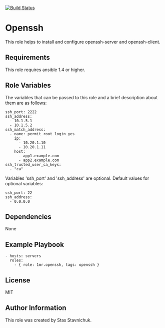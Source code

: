 [![Build Status](https://travis-ci.com/1mr/ansible-role-openssh.svg?branch=master)](https://travis-ci.com/1mr/ansible-role-openssh)

Openssh
=======

This role helps to install and configure openssh-server and openssh-client.

Requirements
------------

This role requires ansible 1.4 or higher.

Role Variables
--------------

The variables that can be passed to this role and a brief description about them are as follows:

    ssh_port: 2222
    ssh_address:
      - 10.1.5.1
      - 10.1.5.2
    ssh_match_address:
      - name: permit_root_login_yes
        ip:
          - 10.20.1.10
          - 10.20.1.11
        host:
          - app1.example.com
          - app2.example.com
    ssh_trusted_user_ca_keys:
      - "ca"

Variables 'ssh_port' and 'ssh_address' are optional.
Default values for optional variables:

    ssh_port: 22
    ssh_address:
      - 0.0.0.0

Dependencies
------------

None

Example Playbook
----------------

    - hosts: servers
      roles:
        - { role: 1mr.openssh, tags: openssh }

License
-------

MIT

Author Information
------------------

This role was created by Stas Stavnichuk.
